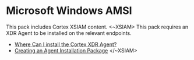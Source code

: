 # Microsoft Windows AMSI 

This pack includes Cortex XSIAM content.
<~XSIAM>
This pack requires an XDR Agent to be installed on the relevant endpoints.

* [Where Can I install the Cortex XDR Agent?](https://docs-cortex.paloaltonetworks.com/r/Cortex-XDR/Cortex-XDR-Compatibility-Matrix/Where-Can-I-Install-the-Cortex-XDR-Agent)
* [Creating an Agent Installation Package](https://docs-cortex.paloaltonetworks.com/r/Cortex-XDR/Cortex-XDR-Pro-Administrator-Guide/Create-an-Agent-Installation-Package)
</~XSIAM>